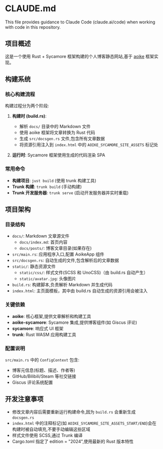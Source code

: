 # CLAUDE.md

This file provides guidance to Claude Code (claude.ai/code) when working with code in this repository.

## 项目概述

这是一个使用 Rust + Sycamore 框架构建的个人博客静态网站,基于 [aoike](https://github.com/azurice/aoike) 框架实现。

## 构建系统

### 核心构建流程

构建过程分为两个阶段:

1. **构建时 (build.rs)**:
   - 解析 `docs/` 目录中的 Markdown 文件
   - 使用 aoike 框架将文章转换为 Rust 代码
   - 生成 `src/docsgen.rs` 文件,包含所有文章数据
   - 将资源引用注入到 `index.html` 中的 `AOIKE_SYCAMORE_SITE_ASSETS` 标记处

2. **运行时**: Sycamore 框架使用生成的代码渲染 SPA

### 常用命令

- **构建项目**: `just build` (使用 trunk 构建工具)
- **Trunk 构建**: `trunk build` (手动构建)
- **Trunk 开发服务器**: `trunk serve` (启动开发服务器并实时重载)

## 项目架构

### 目录结构

- `docs/`: Markdown 文章源文件
  - `docs/index.md`: 首页内容
  - `docs/posts/`: 博客文章目录(如果存在)
- `src/main.rs`: 应用程序入口,配置 AoikeApp 组件
- `src/docsgen.rs`: 自动生成的文件,包含解析后的文章数据
- `static/`: 静态资源文件
  - `static/css/`: 样式文件(SCSS 和 UnoCSS)（由 build.rs 自动产生）
  - `static/avatar.jpg`: 头像图片
- `build.rs`: 构建脚本,负责解析 Markdown 并生成代码
- `index.html`: 主页面模板，其中由 build.rs 自动生成的资源引用会被注入

### 关键依赖

- **aoike**: 核心框架,提供文章解析和构建工具
- **aoike-sycamore**: Sycamore 集成,提供博客组件(如 Giscus 评论)
- **sycamore**: 响应式 UI 框架
- **trunk**: Rust WASM 应用构建工具

### 配置说明

`src/main.rs` 中的 `ConfigContext` 包含:
- 博客元信息(标题、描述、作者等)
- GitHub/Bilibili/Steam 等社交链接
- Giscus 评论系统配置

## 开发注意事项

- 修改文章内容后需要重新运行构建命令,因为 `build.rs` 会重新生成 `docsgen.rs`
- `index.html` 中的注释标记(如 `AOIKE_SYCAMORE_SITE_ASSETS_START/END`)会在构建时被自动填充,不要手动编辑这些区域
- 样式文件使用 SCSS,通过 Trunk 编译
- Cargo.toml 指定了 edition = "2024",使用最新的 Rust 版本特性
